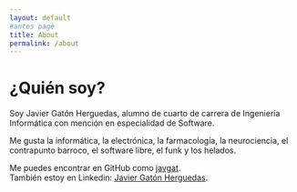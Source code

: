 ```yaml
---
layout: default
#antes page
title: About
permalink: /about
---
```


# ¿Quién soy?

Soy Javier Gatón Herguedas, alumno de cuarto de carrera de Ingeniería
Informática con mención en especialidad de Software.

Me gusta la informática, la electrónica, la farmacología, la neurociencia,
el contrapunto barroco, el software libre, el funk y los helados.

Me puedes encontrar en GitHub como [javgat](https://github.com/javgat).\
También estoy en Linkedin: [Javier Gatón Herguedas][linkedin-url].

[linkedin-url]: https://linkedin.com/in/javier-gat%C3%B3n-herguedas-2a4b16161/
